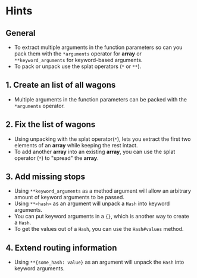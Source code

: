 # Hints

## General

- To extract multiple arguments in the function parameters so can you pack them with the `*arguments` operator for **array** or `**keyword_arguments` for keyword-based arguments.
- To pack or unpack use the splat operators (`*` or `**`).

## 1. Create an list of all wagons

- Multiple arguments in the function parameters can be packed with the `*arguments` operator.

## 2. Fix the list of wagons

- Using unpacking with the splat operator(`*`), lets you extract the first two elements of an **array** while keeping the rest intact.
- To add another **array** into an existing **array**, you can use the splat operator (`*`) to "spread" the **array**.

## 3. Add missing stops

- Using `**keyword_arguments` as a method argument will allow an arbitrary amount of keyword arguments to be passed.
- Using `**<hash>` as an argument will unpack a `Hash` into keyword arguments.
- You can put keyword arguments in a `{}`, which is another way to create a `Hash`.
- To get the values out of a `Hash`, you can use the `Hash#values` method.

## 4. Extend routing information

- Using `**{some_hash: value}` as an argument will unpack the `Hash` into keyword arguments.